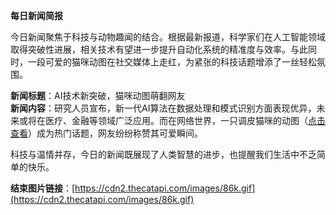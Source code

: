 **每日新闻简报**  

今日新闻聚焦于科技与动物趣闻的结合。根据最新报道，科学家们在人工智能领域取得突破性进展，相关技术有望进一步提升自动化系统的精准度与效率。与此同时，一段可爱的猫咪动图在社交媒体上走红，为紧张的科技话题增添了一丝轻松氛围。  

**新闻标题**：AI技术新突破，猫咪动图萌翻网友  
**新闻内容**：研究人员宣布，新一代AI算法在数据处理和模式识别方面表现优异，未来或将在医疗、金融等领域广泛应用。而在网络世界，一只调皮猫咪的动图（[点击查看](https://cdn2.thecatapi.com/images/86k.gif)）成为热门话题，网友纷纷称赞其可爱瞬间。  

科技与温情并存，今日的新闻既展现了人类智慧的进步，也提醒我们生活中不乏简单的快乐。  

**结束图片链接**：[https://cdn2.thecatapi.com/images/86k.gif](https://cdn2.thecatapi.com/images/86k.gif)